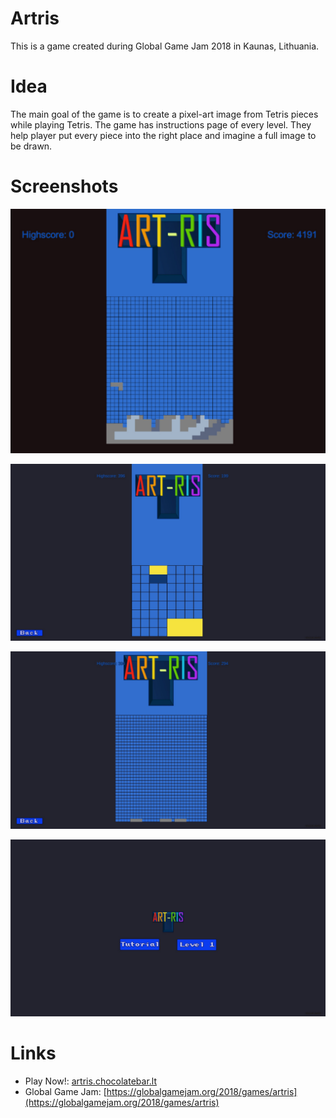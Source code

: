 Artris
=======

This is a game created during Global Game Jam 2018 in Kaunas, Lithuania.

# Idea
The main goal of the game is to create a pixel-art image from Tetris pieces while playing Tetris.
The game has instructions page of every level.
They help player put every piece into the right place and imagine a full image to be drawn.

# Screenshots
![screenshot1](resources/screenshots/Screenshot_1.jpg)  

![screenshot2](resources/screenshots/Screenshot_2.jpg)  

![screenshot3](resources/screenshots/Screenshot_3.jpg)  

![screenshot4](resources/screenshots/Screenshot_4.jpg)  


# Links
 - Play Now!: [artris.chocolatebar.lt](artris.chocolatebar.lt)
 - Global Game Jam: [https://globalgamejam.org/2018/games/artris](https://globalgamejam.org/2018/games/artris)
  
